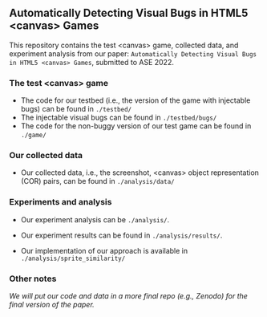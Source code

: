 ## Automatically Detecting Visual Bugs in HTML5 \<canvas\> Games

This repository contains the test \<canvas\> game, collected data, and experiment analysis from our paper: `Automatically Detecting Visual Bugs in HTML5 <canvas> Games`, submitted to ASE 2022.

### The test \<canvas\> game
- The code for our testbed (i.e., the version of the game with injectable bugs) can be found in `./testbed/`
- The injectable visual bugs can be found in `./testbed/bugs/`
- The code for the non-buggy version of our test <canvas> game can be found in `./game/`

  
### Our collected data
- Our collected data, i.e., the screenshot, \<canvas\> object representation (COR) pairs, can be found in `./analysis/data/`  
  
  
### Experiments and analysis
- Our experiment analysis can be `./analysis/`.
 
- Our experiment results can be found in `./analysis/results/`.
  
- Our implementation of our approach is available in `./analysis/sprite_similarity/`

  
### Other notes
*We will put our code and data in a more final repo (e.g., Zenodo) for the final version of the paper.*
